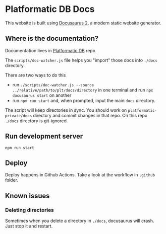 # Platformatic DB Docs

This website is built using [Docusaurus 2](https://docusaurus.io/), a modern static website generator.

## Where is the documentation?

Documentation lives in [Platformatic DB](https://github.com/platformatic/platformatic-private/tree/main/docs) repo.

The `scripts/doc-watcher.js` file helps you "import" those docs into `./docs` directory.

There are two ways to do this
  - run `./scripts/doc-watcher.js --source ../relative/path/to/plt/docs/directory` in one terminal and run `npx docusaurus start` on another
  - run `npm run start` and, when prompted, input the main `docs` directory.

The script will keep directories in sync. You should work on `platformatic-private/docs` directory and commit changes in that repo. On this repo `./docs` directory is git-ignored.

## Run development server

`npm run start`

## Deploy

Deploy happens in Github Actions. Take a look at the workflow in `.github` folder.

## Known issues

### Deleting directories

Sometimes when you delete a directory in `./docs`, docusaurus will crash. Just stop it and restart.